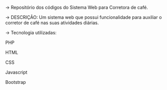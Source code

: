 -> Repositório dos códigos do Sistema Web para Corretora de café.

-> DESCRIÇÃO: Um sistema web que possui funcionalidade para auxiliar o corretor de café nas suas atividades diárias.

-> Tecnologia utilizadas:

PHP

HTML

CSS 

Javascript

Bootstrap
